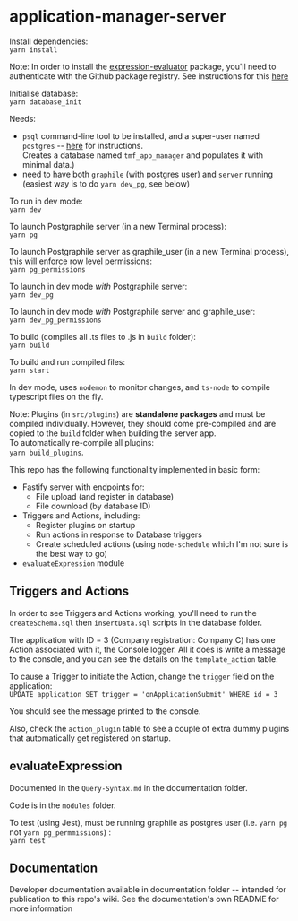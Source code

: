 # application-manager-server

Install dependencies:  
`yarn install`

Note: In order to install the [expression-evaluator](https://github.com/openmsupply/application-manager-server/wiki/Query-Syntax) package, you'll need to authenticate with the Github package registry. See instructions for this [here](https://github.com/openmsupply/application-manager-server/wiki/Query-Syntax#installation)

Initialise database:  
`yarn database_init`

Needs:

- `psql` command-line tool to be installed, and a super-user named `postgres` -- [here](https://gist.github.com/ibraheem4/ce5ccd3e4d7a65589ce84f2a3b7c23a3) for instructions.  
  Creates a database named `tmf_app_manager` and populates it with minimal data.)
- need to have both `graphile` (with postgres user) and `server` running (easiest way is to do `yarn dev_pg`, see below)

To run in dev mode:  
`yarn dev`

To launch Postgraphile server (in a new Terminal process):  
`yarn pg`

To launch Postgraphile server as graphile_user (in a new Terminal process), this will enforce row level permissions:  
`yarn pg_permissions`

To launch in dev mode _with_ Postgraphile server:  
`yarn dev_pg`

To launch in dev mode _with_ Postgraphile server and graphile_user:  
`yarn dev_pg_permissions`

To build (compiles all .ts files to .js in `build` folder):  
`yarn build`

To build and run compiled files:  
`yarn start`

In dev mode, uses `nodemon` to monitor changes, and `ts-node` to compile typescript files on the fly.

Note: Plugins (in `src/plugins`) are **standalone packages** and must be compiled individually. However, they should come pre-compiled and are copied to the `build` folder when building the server app.  
To automatically re-compile all plugins:  
`yarn build_plugins`.

This repo has the following functionality implemented in basic form:

- Fastify server with endpoints for:
  - File upload (and register in database)
  - File download (by database ID)
- Triggers and Actions, including:
  - Register plugins on startup
  - Run actions in response to Database triggers
  - Create scheduled actions (using `node-schedule` which I'm not sure is the best way to go)
- `evaluateExpression` module

## Triggers and Actions

In order to see Triggers and Actions working, you'll need to run the `createSchema.sql` then `insertData.sql` scripts in the database folder.

The application with ID = 3 (Company registration: Company C) has one Action associated with it, the Console logger. All it does is write a message to the console, and you can see the details on the `template_action` table.

To cause a Trigger to initiate the Action, change the `trigger` field on the application:  
`UPDATE application SET trigger = 'onApplicationSubmit' WHERE id = 3`

You should see the message printed to the console.

Also, check the `action_plugin` table to see a couple of extra dummy plugins that automatically get registered on startup.

## evaluateExpression

Documented in the `Query-Syntax.md` in the documentation folder.

Code is in the `modules` folder.

To test (using Jest), must be running graphile as postgres user (i.e. `yarn pg` not `yarn pg_permmissions`) :  
`yarn test`

## Documentation

Developer documentation available in documentation folder -- intended for publication to this repo's wiki. See the documentation's own README for more information
